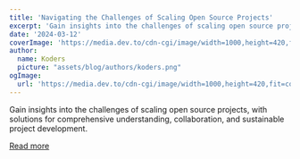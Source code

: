 ```yaml
---
title: 'Navigating the Challenges of Scaling Open Source Projects'
excerpt: 'Gain insights into the challenges of scaling open source projects, with solutions for comprehensive understanding, collaboration, and sustainable project development.'
date: '2024-03-12'
coverImage: 'https://media.dev.to/cdn-cgi/image/width=1000,height=420,fit=cover,gravity=auto,format=auto/https%3A%2F%2Fdev-to-uploads.s3.amazonaws.com%2Fuploads%2Farticles%2Ftbtx0fg356gp7e8g5i3r.png'
author:
  name: Koders
  picture: "assets/blog/authors/koders.png"
ogImage:
  url: 'https://media.dev.to/cdn-cgi/image/width=1000,height=420,fit=cover,gravity=auto,format=auto/https%3A%2F%2Fdev-to-uploads.s3.amazonaws.com%2Fuploads%2Farticles%2Ftbtx0fg356gp7e8g5i3r.png'
---
```


Gain insights into the challenges of scaling open source projects, with solutions for comprehensive understanding, collaboration, and sustainable project development.

[Read more](https://dev.to/opensauced/navigating-the-challenges-of-scaling-open-source-projects-11h2)
